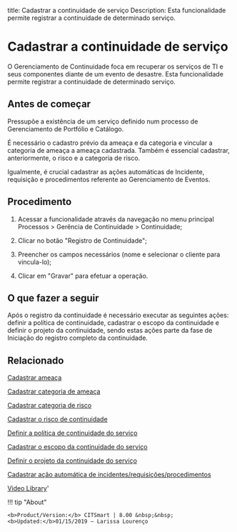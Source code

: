 title: Cadastrar a continuidade de serviço
Description: Esta funcionalidade permite registrar a continuidade de determinado serviço.
# Cadastrar a continuidade de serviço

O Gerenciamento de Continuidade foca em recuperar os serviços de TI e seus componentes diante de um evento de desastre.
Esta funcionalidade permite registrar a continuidade de determinado serviço.

Antes de começar
--------------------

Pressupõe a existência de um serviço definido num processo de Gerenciamento de
Portfólio e Catálogo.

É necessário o cadastro prévio da ameaça e da categoria e vincular a categoria
de ameaça a ameaça cadastrada. Também é essencial cadastrar, anteriormente, o
risco e a categoria de risco.

Igualmente, é crucial cadastrar as ações automáticas de Incidente, requisição e
procedimentos referente ao Gerenciamento de Eventos.

Procedimento
------------

1.  Acessar a funcionalidade através da navegação no menu principal Processos \>
    Gerência de Continuidade \> Continuidade;

2.  Clicar no botão "Registro de Continuidade";

3.  Preencher os campos necessários (nome e selecionar o cliente para
    vincula-lo);

4.  Clicar em "Gravar" para efetuar a operação.

O que fazer a seguir
--------------------

Após o registro da continuidade é necessário executar as seguintes ações:
definir a política de continuidade, cadastrar o escopo da continuidade e definir
o projeto da continuidade, sendo estas ações parte da fase de Iniciação do
registro completo da continuidade.

Relacionado
-----------

[Cadastrar ameaça](/pt-br/citsmart-platform-9/processes/continuity/configuration/register-threat.html)

[Cadastrar categoria de ameaça](/pt-br/citsmart-platform-9/processes/continuity/configuration/threat-category.html)

[Cadastrar categoria de risco](/pt-br/citsmart-platform-9/processes/continuity/configuration/risk-category.html)

[Cadastrar o risco de continuidade](/pt-br/citsmart-platform-9/processes/continuity/configuration/register-continuity-risk.html)

[Definir a política de continuidade do serviço](/pt-br/citsmart-platform-9/processes/continuity/use/continuity-policy.html)

[Cadastrar o escopo da continuidade do serviço](/pt-br/citsmart-platform-9/processes/continuity/use/service-continuity-scope.html)

[Definir o projeto da continuidade do serviço](/pt-br/citsmart-platform-9/processes/continuity/use/service-continuity-project.html)

[Cadastrar ação automática de incidentes/requisições/procedimentos](/pt-br/citsmart-platform-9/additional-features/automation-of-operation/configuration/register-automatic-actions-incident-request-procedure.html)

<i class='fa fa-youtube-play  fa-2x' style='color:#97ce17;vertical-align: middle;'> </i> [Video Library](https://www.youtube.com/playlist?list=PLB5qK2uzf2RPHLLyCQ9CqOeIt08azAa6k)'

!!! tip "About"

    <b>Product/Version:</b> CITSmart | 8.00 &nbsp;&nbsp;
    <b>Updated:</b>01/15/2019 – Larissa Lourenço


